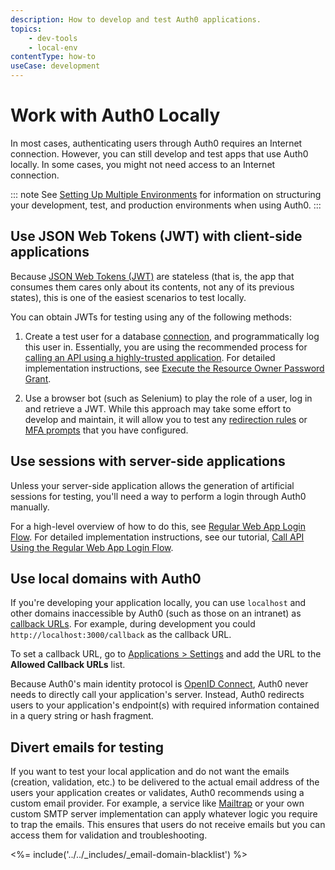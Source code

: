 ```yaml
---
description: How to develop and test Auth0 applications.
topics:
    - dev-tools
    - local-env
contentType: how-to
useCase: development
---
```

# Work with Auth0 Locally

 In most cases, authenticating users through Auth0 requires an Internet connection. However, you can still develop and test apps that use Auth0 locally. In some cases, you might not need access to an Internet connection.

::: note
See [Setting Up Multiple Environments](/dev-lifecycle/setting-up-env) for information on structuring your development, test, and production environments when using Auth0.
:::

## Use JSON Web Tokens (JWT) with client-side applications

Because [JSON Web Tokens (JWT)](/jwt) are stateless (that is, the app that consumes them cares only about its contents, not any of its previous states), this is one of the easiest scenarios to test locally.

You can obtain JWTs for testing using any of the following methods:

1. Create a test user for a database [connection](/identityproviders), and programmatically log this user in. Essentially, you are using the recommended process for [calling an API using a highly-trusted application](/api-auth/grant/password). For detailed implementation instructions, see [Execute the Resource Owner Password Grant](/api-auth/tutorials/password-grant).

2. Use a browser bot (such as Selenium) to play the role of a user, log in and retrieve a JWT. While this approach may take some effort to develop and maintain, it will allow you to test any [redirection rules](/rules/redirect) or [MFA prompts](/multifactor-authentication) that you have configured.

## Use sessions with server-side applications

Unless your server-side application allows the generation of artificial sessions for testing, you'll need a way to perform a login through Auth0 manually.

For a high-level overview of how to do this, see [Regular Web App Login Flow](/flows/concepts/regular-web-app-login-flow). For detailed implementation instructions, see our tutorial, [Call API Using the Regular Web App Login Flow](/flows/guides/regular-web-app-login-flow/call-api-using-regular-web-app-login-flow).

## Use local domains with Auth0

If you're developing your application locally, you can use `localhost` and other domains inaccessible by Auth0 (such as those on an intranet) as [callback URLs](/users/guides/redirect-users-after-login). For example, during development you could `http://localhost:3000/callback` as the callback URL.

To set a callback URL, go to [Applications > Settings](${manage_url}/#/applications/${account.clientId}/settings) and add the URL to the **Allowed Callback URLs** list.

Because Auth0's main identity protocol is [OpenID Connect](/protocols), Auth0 never needs to directly call your application's server. Instead, Auth0 redirects users to your application's endpoint(s) with required information contained in a query string or hash fragment.

## Divert emails for testing

If you want to test your local application and do not want the emails (creation, validation, etc.) to be delivered to the actual email address of the users your application creates or validates, Auth0 recommends using a custom email provider. For example, a service like [Mailtrap](https://mailtrap.io/signin) or your own custom SMTP server implementation can apply whatever logic you require to trap the emails. This ensures that users do not receive emails but you can access them for validation and troubleshooting. 

<%= include('../../_includes/_email-domain-blacklist') %>
